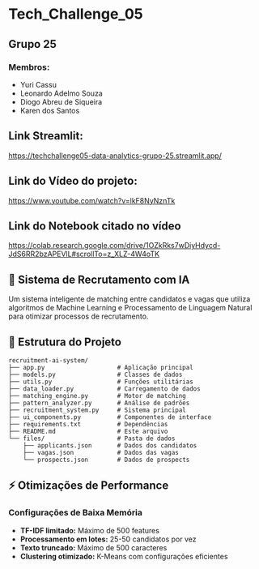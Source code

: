 # Tech_Challenge_05

## Grupo 25

### Membros:
- Yuri Cassu
- Leonardo Adelmo Souza
- Diogo Abreu de Siqueira
- Karen dos Santos

## Link Streamlit:
https://techchallenge05-data-analytics-grupo-25.streamlit.app/

## Link do Vídeo do projeto:
https://www.youtube.com/watch?v=lkF8NyNznTk

## Link do Notebook citado no vídeo
https://colab.research.google.com/drive/1OZkRks7wDiyHdycd-JdS6RR2bzAPEVlL#scrollTo=z_XLZ-4W4oTK

## 🎯 Sistema de Recrutamento com IA

Um sistema inteligente de matching entre candidatos e vagas que utiliza algoritmos de Machine Learning e Processamento de Linguagem Natural para otimizar processos de recrutamento.

## 📁 Estrutura do Projeto

```
recruitment-ai-system/
├── app.py                    # Aplicação principal
├── models.py                 # Classes de dados
├── utils.py                  # Funções utilitárias
├── data_loader.py            # Carregamento de dados
├── matching_engine.py        # Motor de matching
├── pattern_analyzer.py       # Análise de padrões
├── recruitment_system.py     # Sistema principal
├── ui_components.py          # Componentes de interface
├── requirements.txt          # Dependências
├── README.md                 # Este arquivo
└── files/                    # Pasta de dados
    ├── applicants.json       # Dados dos candidatos
    ├── vagas.json            # Dados das vagas
    └── prospects.json        # Dados de prospects
```

## ⚡ Otimizações de Performance

### Configurações de Baixa Memória

- **TF-IDF limitado:** Máximo de 500 features
- **Processamento em lotes:** 25-50 candidatos por vez
- **Texto truncado:** Máximo de 500 caracteres
- **Clustering otimizado:** K-Means com configurações eficientes
